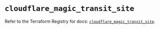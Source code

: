 # `cloudflare_magic_transit_site`

Refer to the Terraform Registry for docs: [`cloudflare_magic_transit_site`](https://registry.terraform.io/providers/cloudflare/cloudflare/5.1.0/docs/resources/magic_transit_site).
